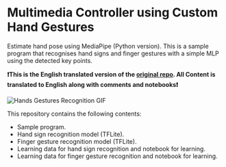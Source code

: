 # Multimedia Controller using Custom Hand Gestures

Estimate hand pose using MediaPipe (Python version).
This is a sample program that recognises hand signs and finger gestures with a simple MLP using the detected key points.

**❗This is the English translated version of the [original repo](https://github.com/Kazuhito00/hand-gesture-recognition-using-mediapipe/blob/main/README.md). All Content is translated to English along with comments and notebooks❗**

![Hands Gestures Recognition GIF](https://user-images.githubusercontent.com/37477845/102222442-c452cd00-3f26-11eb-93ec-c387c98231be.gif)

This repository contains the following contents:
- Sample program.
- Hand sign recognition model (TFLite).
- Finger gesture recognition model (TFLite).
- Learning data for hand sign recognition and notebook for learning.
- Learning data for finger gesture recognition and notebook for learning.
